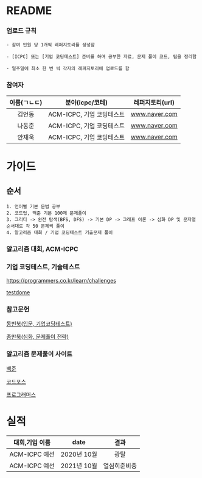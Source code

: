 # README
### 업로드 규칙
```
- 참여 인원 당 1개씩 레퍼지토리를 생성함

- [ICPC] 또는 [기업 코딩테스트] 준비를 하며 공부한 자료, 문제 풀이 코드, 팁을 정리함

- 일주일에 최소 한 번 씩 각자의 레퍼지토리에 업로드를 함
```

### 참여자

| 이름(ㄱㄴㄷ) | 분야(icpc/코테) | 레퍼지토리(url) |
| :---:        |     :---:      |          :---: |
| 김언동   | ACM-ICPC, 기업 코딩테스트     | www.naver.com    |
| 나동준   | ACM-ICPC, 기업 코딩테스트     | www.naver.com    |
| 안재욱   | ACM-ICPC, 기업 코딩테스트     | www.naver.com    |

# 가이드
## 순서
```
1. 언어별 기본 문법 공부
2. 코드업, 백준 기본 100제 문제풀이
3. 그리디 -> 완전 탐색(BFS, DFS) -> 기본 DP -> 그래프 이론 -> 심화 DP 및 문자열 순서대로 각 50 문제씩 풀이
4. 알고리즘 대회 / 기업 코딩테스트 기출문제 풀이
```

### 알고리즘 대회, ACM-ICPC
 
### 기업 코딩테스트, 기술테스트
 
https://programmers.co.kr/learn/challenges
 
[testdome](https://www.testdome.com/tests)

 
 
### 참고문헌
 
[동빈북(입문, 기업코딩테스트)](http://www.yes24.com/Product/goods/91433923?art_bl=13081656)

[종만북(심화, 문제풀이 전략)](https://book.algospot.com/)
  
### 알고리즘 문제풀이 사이트

[백준](https://www.acmicpc.net/problem/tags)

[코드포스](https://codeforces.com/)

[프로그래머스](https://programmers.co.kr/)

# 실적
| 대회,기업 이름 | date | 결과 |  
| :---:    | :---:      |     :---:      |      
| ACM-ICPC 예선 | 2020년 10월  | 광탈     | 
| ACM-ICPC 예선 | 2021년 10월  | 열심히준비중     | 

